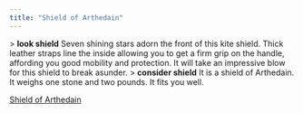 ```yaml
---
title: "Shield of Arthedain"
---
```


\> **look shield**
Seven shining stars adorn the front of this kite shield. Thick leather
straps
line the inside allowing you to get a firm grip on the handle, affording
you
good mobility and protection. It will take an impressive blow for this
shield
to break asunder.
\> **consider shield**
It is a shield of Arthedain.
It weighs one stone and two pounds.
It fits you well.

[Shield of Arthedain](Category:_Shields "wikilink")